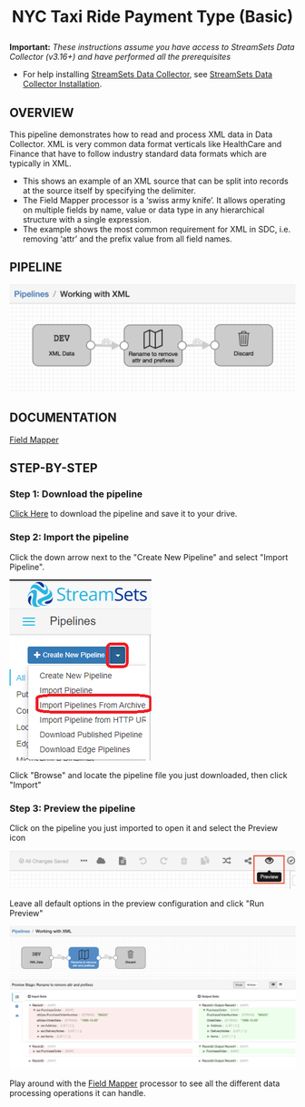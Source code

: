 
<h1><p align="center">NYC Taxi Ride Payment Type (Basic)</p></h1>

**Important:** *These instructions assume you have access to StreamSets Data Collector (v3.16+) and have performed all the prerequisites*

- For help installing [StreamSets Data Collector](https://streamsets.com/products/dataops-platform/data-collector/), see [StreamSets Data Collector Installation](https://streamsets.com/documentation/datacollector/latest/help/datacollector/UserGuide/Installation/Install_title.html).

## OVERVIEW

This pipeline demonstrates how to read and process XML data in Data Collector. XML is very common data format verticals like HealthCare and Finance that have to follow industry standard data formats which are typically in XML.
- This shows an example of an XML source that can be split into records at the source itself by specifying the delimiter.
- The Field Mapper processor is a ‘swiss army knife’. It allows operating on multiple fields by name, value or data type in any hierarchical structure with a single expression.
- The example shows the most common requirement for XML in SDC, i.e. removing ‘attr’ and the prefix value from all field names.

## PIPELINE

![Pipeline](images/pipeline.png "NYC Taxi Ride Payment Type (Basic)")

## DOCUMENTATION

[Field Mapper](https://streamsets.com/documentation/datacollector/latest/help/datacollector/UserGuide/Processors/FieldMapper.html)

## STEP-BY-STEP

### Step 1: Download the pipeline

[Click Here](./Working_with_XML.zip?raw=true) to download the pipeline and save it to your drive.

### Step 2: Import the pipeline

Click the down arrow next to the "Create New Pipeline" and select "Import Pipeline".

![Step 2](images/import_from_archive.png "Import the Pipeline")

Click "Browse" and locate the pipeline file you just downloaded, then click "Import"

### Step 3: Preview the pipeline

Click on the pipeline you just imported to open it and select the Preview icon

![Step 3](images/preview.png "Configure the parameters")

Leave all default options in the preview configuration and click "Run Preview"

![Step 4](images/preview_data.png "Preview the pipeline")

Play around with the [Field Mapper](https://streamsets.com/documentation/datacollector/latest/help/datacollector/UserGuide/Processors/FieldMapper.html) processor to see all the different data processing operations it can handle.